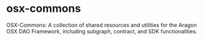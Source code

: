 # osx-commons
OSX-Commons: A collection of shared resources and utilities for the Aragon OSX DAO Framework, including subgraph, contract, and SDK functionalities.
